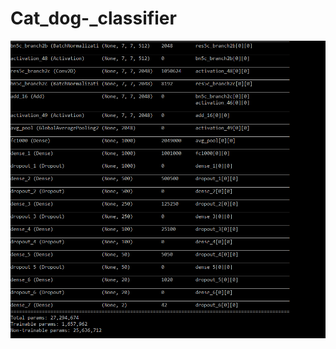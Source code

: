 # Cat_dog-_classifier

![name-of-you-image](https://github.com/Khyathi2000/Cat_Dog_Classifier/blob/master/model_par.PNG)
